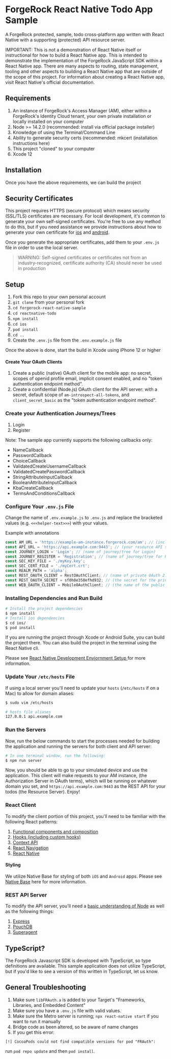 # ForgeRock React Native Todo App Sample

A ForgeRock protected, sample, todo cross-platform app written with React Native with a supporting (protected) API resource server.

IMPORTANT: This is not a demonstration of React Native itself or instructional for how to build a React Native app. This is intended to demonstrate the implementation of the ForgeRock JavaScript SDK within a React Native app. There are many aspects to routing, state management, tooling and other aspects to building a React Native app that are outside of the scope of this project. For information about creating a React Native app, visit React Native's official documentation.

## Requirements

1. An instance of ForgeRock's Access Manager (AM), either within a ForgeRock's Identity Cloud tenant, your own private installation or locally installed on your computer
2. Node >= 14.2.0 (recommended: install via official package installer)
3. Knowledge of using the Terminal/Command Line
4. Ability to generate security certs (recommended: mkcert (installation instructions here)
5. This project "cloned" to your computer
6. Xcode 12

## Installation

Once you have the above requirements, we can build the project

## Security Certificates

This project requires HTTPS (secure protocol) which means security (SSL/TLS) certificates are necessary. For local development, it's common to generate your own self-signed certificates. You're free to use any method to do this, but if you need assistance we provide instructions about how to generate your own certificate for [ios](./docs/ios-certificates.md) and [android](./docs/android-certificates.md).

Once you generate the appropriate certificates, add them to your `.env.js` file in order to use the local server.

> WARNING: Self-signed certificates or certificates not from an industry-recognized, certificate authority (CA) should never be used in production

## Setup

1. Fork this repo to your own personal account
2. `git clone` from your personal fork
3. `cd forgerock-react-native-sample`
4. `cd reactnative-todo`
5. `npm install`
6. `cd ios`
7. `pod install`
8. `cd ..`
9. Create the `.env.js` file from the `.env.example.js` file

Once the above is done, start the build in Xcode using iPhone 12 or higher

#### Create Your OAuth Clients

1. Create a public (native) OAuth client for the mobile app: no secret, scopes of openid profile email, implicit consent enabled, and no "token authentication endpoint method".
2. Create a confidential (Node.js) OAuth client for the API server: with a secret, default scope of `am-introspect-all-tokens`, and `client_secret_basic` as the "token authentication endpoint method".

### Create your Authentication Journeys/Trees

1. Login
2. Register

Note: The sample app currently supports the following callbacks only:

- NameCallback
- PasswordCallback
- ChoiceCallback
- ValidatedCreateUsernameCallback
- ValidatedCreatePasswordCallback
- StringAttributeInputCallback
- BooleanAttributeInputCallback
- KbaCreateCallback
- TermsAndConditionsCallback

### Configure Your `.env.js` File

Change the name of `.env.example.js` to `.env.js` and replace the bracketed values (e.g. `<<<helper-text>>>`) with your values.

Example with annotations

```js
const AM_URL = 'https://example-am-instance.forgerock.com/am'; // (include the /am)
const API_URL = 'https://api.example.com:9443'; // (your resource API server's URL)
const JOURNEY_LOGIN = 'Login'; // (name of journey/tree for Login)
const JOURNEY_REGISTER = 'Registration'; // (name of journey/tree for Register)
const SEC_KEY_FILE = './myKey.key';
const SEC_CERT_FILE = './myCert.crt';
const REALM_PATH = 'alpha';
const REST_OAUTH_CLIENT = RestOAuthClient; // (name of private OAuth 2.0 client/application)
const REST_OAUTH_SECRET = sf0h8e350efhd932; // (the secret for the private OAuth 2.0 client/application)
const WEB_OAUTH_CLIENT = MobileOAuthClient; // (the name of the public OAuth 2.0 client/application)
```

### Installing Dependencies and Run Build

```sh
# Install the project dependencies
$ npm install
# Install ios dependencies
$ cd ios/
$ pod install
```

If you are running the project through Xcode or Android Suite, you can build the project there. You can also build the project in the terminal using the React Native cli.

Please see [ React Native Development Enviornment Setup ](https://reactnative.dev/docs/environment-setup) for more information.

### Update Your `/etc/hosts` File

If using a local server you'll need to update your `hosts` (`/etc/hosts` if on a Mac) to allow for domain aliases:

```sh
$ sudo vim /etc/hosts
```

```sh
# hosts file aliases
127.0.0.1 api.example.com
```

### Run the Servers

Now, run the below commands to start the processes needed for building the application and running the servers for both client and API server:

```sh
# In one terminal window, run the following:
$ npm run server
```

Now, you should be able to go to your simulated device and use the application. This client will make requests to your AM instance, (the Authorization Server in OAuth terms), which will be running on whatever domain you set, and `https://api.example.com:9443` as the REST API for your todos (the Resource Server). Enjoy!

### React Client

To modify the client portion of this project, you'll need to be familiar with the following React patterns:

1. [Functional components and composition](https://reactjs.org/docs/components-and-props.html)
2. [Hooks (including custom hooks)](https://reactjs.org/docs/hooks-intro.html)
3. [Context API](https://reactjs.org/docs/hooks-reference.html#usecontext)
4. [React Navigation](https://reactnavigation.org/)
5. [React Native](https://reactnative.dev/)

#### Styling

We utilize Native Base for styling of both `iOS` and `Android` apps. Please see [Native Base](https://nativebase.io/) here for more information.

### REST API Server

To modify the API server, you'll need a [basic understanding of Node](https://nodejs.org/en/about/) as well as the following things:

1. [Express](https://expressjs.com/)
2. [PouchDB](https://pouchdb.com/)
3. [Superagent](https://www.npmjs.com/package/superagent)

## TypeScript?

The ForgeRock Javascript SDK is developed with TypeScript, so type definitions are available. This sample application does not utilize TypeScript, but if you'd like to see a version of this written in TypeScript, let us know.

## General Troubleshooting

1. Make sure `libFRAuth.a` is added to your Target's "Frameworks, Libraries, and Embedded Content"
2. Make sure you have a `.env.js` file with valid values.
3. Make sure the Metro server is running; `npx react-native start` if you want to run it manually
4. Bridge code as been altered, so be aware of name changes
5. If you get this error:

`[!] CocoaPods could not find compatible versions for pod "FRAuth":`

run `pod repo update` and then `pod install`.
